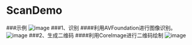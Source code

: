 # ScanDemo
###示例
![image](https://github.com/icoder20150719/ScanDemo/blob/master/images/001.PNG)
###1、识别
####利用AVFoundation进行图像识别。
![image](https://github.com/icoder20150719/ScanDemo/blob/master/images/002.PNG)
###2、生成二维码
####利用CoreImage进行二维码绘制
![image](https://github.com/icoder20150719/ScanDemo/blob/master/images/003.PNG)
